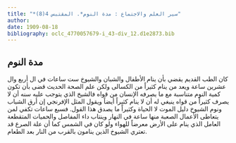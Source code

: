 ```yaml
---
title: "*سير العلم والاجتماع : مدة النوم*. المقتبس 4(8)"
author: 
date: 1909-08-18
bibliography: oclc_4770057679-i_43-div_12.d1e2873.bib
---
```




##  مدة النوم 


 كان الطب القديم يقضي بأن ينام الأطفال والشبان والشيوخ  ست  ساعات في ال  أربع  وال  عشرين  ساعة ويعد من ينام كثيراً من الكسالى ولكن علم الصحة الحديث قضى بأن تكون كمية النوم متناسبة مع ما يصرفه الإنسان من قواه فالشيخ الذي يتوجب عليه سنه أن لا   يصرف كثيراً من قواه ينبغي له أن لا ينام كثيراً أيضاً ويقول المثل الإفرنجي إن أرق الشباب ونوم الشيوخ دليل الموت لا الحياة وكثيراً ما يصدق هذا القول.   فسبع ساعات تكفي لمن يتعاطى الأعمال الصعبة منها ساعة في النهار وينتاب داء المفاصل والحميات المتقطعة العامل الذي ينام على الأرض معرضاً للهواء ولو كان في الشمس كما أن علة الصرع قد تعتري الشيوخ الذين ينامون بالقرب من النار بعد الطعام. 
